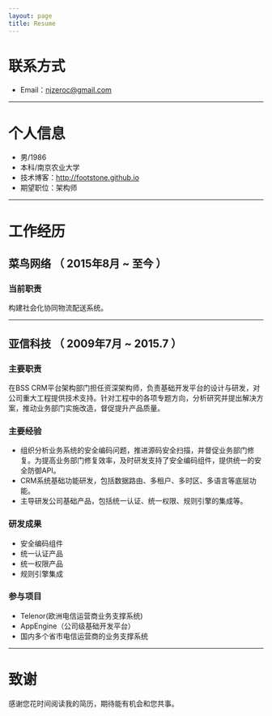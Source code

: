 ```yaml
---
layout: page
title: Resume
---
```


# 联系方式
- Email：njzeroc@gmail.com

---

# 个人信息

 - 男/1986
 - 本科/南京农业大学 
 - 技术博客：http://footstone.github.io
 - 期望职位：架构师

---

# 工作经历

## 菜鸟网络 （ 2015年8月 ~ 至今 ）
### 当前职责
构建社会化协同物流配送系统。

---

## 亚信科技 （ 2009年7月 ~ 2015.7 ）

### 主要职责 
在BSS CRM平台架构部门担任资深架构师，负责基础开发平台的设计与研发，对公司重大工程提供技术支持。针对工程中的各项专题方向，分析研究并提出解决方案，推动业务部门实施改造，督促提升产品质量。

### 主要经验
- 组织分析业务系统的安全编码问题，推进源码安全扫描，并督促业务部门修复。为提高业务部门修复效率，及时研发支持了安全编码组件，提供统一的安全防御API。
- CRM系统基础功能研发，包括数据路由、多租户、多时区、多语言等底层功能。
- 主导研发公司基础产品，包括统一认证、统一权限、规则引擎的集成等。

### 研发成果 
- 安全编码组件
- 统一认证产品
- 统一权限产品
- 规则引擎集成

### 参与项目

- Telenor(欧洲电信运营商业务支撑系统)
- AppEngine（公司级基础开发平台）
- 国内多个省市电信运营商的业务支撑系统

---

# 致谢
感谢您花时间阅读我的简历，期待能有机会和您共事。